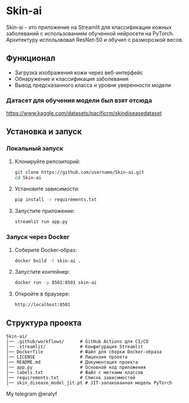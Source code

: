 # Skin-ai

Skin-ai - это приложение на Streamlit для классификации кожных заболеваний с использованием обученной нейросети на PyTorch. Архитектуру использвовал ResNet-50 и обучил с разморозкой весов.

## Функционал
- Загрузка изображения кожи через веб-интерфейс
- Обнаружение и классификация заболевания
- Вывод предсказанного класса и уровня уверенности модели

### Датасет для обучения модели был взят отсюда 
https://www.kaggle.com/datasets/pacificrm/skindiseasedataset
## Установка и запуск

### Локальный запуск
1. Клонируйте репозиторий:
    ```sh
    git clone https://github.com/username/Skin-ai.git
    cd Skin-ai
    ```
2. Установите зависимости:
    ```sh
    pip install -r requirements.txt
    ```
3. Запустите приложение:
    ```sh
    streamlit run app.py
    ```

### Запуск через Docker
1. Соберите Docker-образ:
    ```sh
    docker build -t skin-ai .
    ```
2. Запустите контейнер:
    ```sh
    docker run -p 8501:8501 skin-ai
    ```
3. Откройте в браузере:
    ```
    http://localhost:8501
    ```

## Структура проекта
```
Skin-ai/
│── .github/workflows/      # GitHub Actions для CI/CD
│── .streamlit/             # Конфигурация Streamlit
│── Dockerfile              # Файл для сборки Docker-образа
│── LICENSE                 # Лицензия проекта
│── README.md               # Документация проекта
│── app.py                  # Основной код приложения
│── labels.txt              # Файл с метками классов
│── requirements.txt        # Список зависимостей
│── skin_disease_model_jit.pt # JIT-запакованная модель PyTorch
```

My telegram @eralyf
